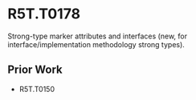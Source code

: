 # R5T.T0178
Strong-type marker attributes and interfaces (new, for interface/implementation methodology strong types).


## Prior Work

* R5T.T0150